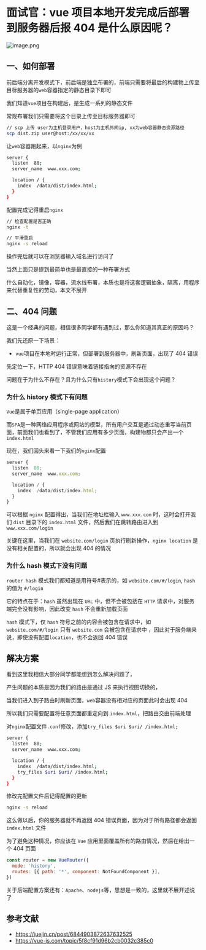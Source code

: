 # 面试官：vue 项目本地开发完成后部署到服务器后报 404 是什么原因呢？

![image.png](https://static.vue-js.com/002c9320-4f3e-11eb-ab90-d9ae814b240d.png)

## 一、如何部署

前后端分离开发模式下，前后端是独立布署的，前端只需要将最后的构建物上传至目标服务器的`web`容器指定的静态目录下即可

我们知道`vue`项目在构建后，是生成一系列的静态文件

常规布署我们只需要将这个目录上传至目标服务器即可

```bash
// scp 上传 user为主机登录用户，host为主机外网ip, xx为web容器静态资源路径
scp dist.zip user@host:/xx/xx/xx
```

让`web`容器跑起来，以`nginx`为例

```bash
server {
  listen  80;
  server_name  www.xxx.com;

  location / {
    index  /data/dist/index.html;
  }
}
```

配置完成记得重启`nginx`

```bash
// 检查配置是否正确
nginx -t

// 平滑重启
nginx -s reload
```

操作完后就可以在浏览器输入域名进行访问了

当然上面只是提到最简单也是最直接的一种布署方式

什么自动化，镜像，容器，流水线布署，本质也是将这套逻辑抽象，隔离，用程序来代替重复性的劳动，本文不展开

## 二、404 问题

这是一个经典的问题，相信很多同学都有遇到过，那么你知道其真正的原因吗？

我们先还原一下场景：

- `vue`项目在本地时运行正常，但部署到服务器中，刷新页面，出现了 404 错误

先定位一下，HTTP 404 错误意味着链接指向的资源不存在

问题在于为什么不存在？且为什么只有`history`模式下会出现这个问题？

### 为什么 history 模式下有问题

`Vue`是属于单页应用（single-page application）

而`SPA`是一种网络应用程序或网站的模型，所有用户交互是通过动态重写当前页面，前面我们也看到了，不管我们应用有多少页面，构建物都只会产出一个`index.html`

现在，我们回头来看一下我们的`nginx`配置

```js
server {
  listen  80;
  server_name  www.xxx.com;

  location / {
    index  /data/dist/index.html;
  }
}
```

可以根据 `nginx` 配置得出，当我们在地址栏输入 `www.xxx.com` 时，这时会打开我们 `dist` 目录下的 `index.html` 文件，然后我们在跳转路由进入到 `www.xxx.com/login`

关键在这里，当我们在 `website.com/login` 页执行刷新操作，`nginx location` 是没有相关配置的，所以就会出现 404 的情况

### 为什么 hash 模式下没有问题

`router hash` 模式我们都知道是用符号#表示的，如 `website.com/#/login`, `hash` 的值为 `#/login`

它的特点在于：`hash` 虽然出现在 `URL` 中，但不会被包括在 `HTTP` 请求中，对服务端完全没有影响，因此改变 `hash` 不会重新加载页面

`hash` 模式下，仅 `hash` 符号之前的内容会被包含在请求中，如 `website.com/#/login` 只有 `website.com` 会被包含在请求中 ，因此对于服务端来说，即使没有配置`location`，也不会返回 404 错误

## 解决方案

看到这里我相信大部分同学都能想到怎么解决问题了，

产生问题的本质是因为我们的路由是通过 JS 来执行视图切换的，

当我们进入到子路由时刷新页面，`web`容器没有相对应的页面此时会出现 404

所以我们只需要配置将任意页面都重定向到 `index.html`，把路由交由前端处理

对`nginx`配置文件`.conf`修改，添加`try_files $uri $uri/ /index.html;`

```bash
server {
  listen  80;
  server_name  www.xxx.com;

  location / {
    index  /data/dist/index.html;
    try_files $uri $uri/ /index.html;
  }
}
```

修改完配置文件后记得配置的更新

```bash
nginx -s reload
```

这么做以后，你的服务器就不再返回 404 错误页面，因为对于所有路径都会返回 `index.html` 文件

为了避免这种情况，你应该在 `Vue` 应用里面覆盖所有的路由情况，然后在给出一个 404 页面

```js
const router = new VueRouter({
  mode: 'history',
  routes: [{ path: '*', component: NotFoundComponent }],
})
```

关于后端配置方案还有：`Apache`、`nodejs`等，思想是一致的，这里就不展开述说了

## 参考文献

- https://juejin.cn/post/6844903872637632525
- https://vue-js.com/topic/5f8cf91d96b2cb0032c385c0
